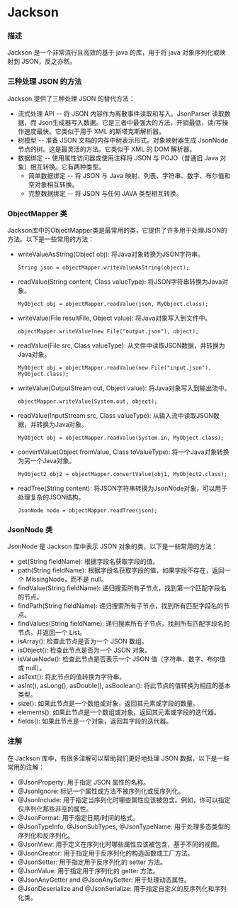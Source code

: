 # Jackson

### 描述
Jackson 是一个非常流行且高效的基于 java 的库，用于将 java 对象序列化或映射到 JSON，反之亦然。

### 三种处理 JSON 的方法
Jackson 提供了三种处理 JSON 的替代方法：
- 流式处理 API -- 将 JSON 内容作为离散事件读取和写入。JsonParser 读取数据，而 Json生成器写入数据。它是三者中最强大的方法，开销最低，读/写操作速度最快。它类似于用于 XML 的斯塔克斯解析器。
- 树模型 -- 准备 JSON 文档的内存中树表示形式。对象映射器生成 JsonNode 节点的树。这是最灵活的方法。它类似于 XML 的 DOM 解析器。
- 数据绑定 -- 使用属性访问器或使用注释将 JSON 与 POJO（普通旧 Java 对象）相互转换。它有两种类型。
    - 简单数据绑定 -- 将 JSON 与 Java 映射、列表、字符串、数字、布尔值和空对象相互转换。
    - 完整数据绑定 -- 将 JSON 与任何 JAVA 类型相互转换。

### ObjectMapper 类
Jackson库中的ObjectMapper类是最常用的类，它提供了许多用于处理JSON的方法。以下是一些常用的方法：
- writeValueAsString(Object obj): 将Java对象转换为JSON字符串。
    ```
    String json = objectMapper.writeValueAsString(object);
    ```

- readValue(String content, Class<T> valueType): 将JSON字符串转换为Java对象。
    ```
    MyObject obj = objectMapper.readValue(json, MyObject.class);
    ```

- writeValue(File resultFile, Object value): 将Java对象写入到文件中。
    ```
    objectMapper.writeValue(new File("output.json"), object);
    ```

- readValue(File src, Class<T> valueType): 从文件中读取JSON数据，并转换为Java对象。
    ```
    MyObject obj = objectMapper.readValue(new File("input.json"), MyObject.class);
    ```

- writeValue(OutputStream out, Object value): 将Java对象写入到输出流中。
    ```
    objectMapper.writeValue(System.out, object);
    ```

- readValue(InputStream src, Class<T> valueType): 从输入流中读取JSON数据，并转换为Java对象。
    ```
    MyObject obj = objectMapper.readValue(System.in, MyObject.class);
    ```

- convertValue(Object fromValue, Class<T> toValueType): 将一个Java对象转换为另一个Java对象。
    ```
    MyObject2 obj2 = objectMapper.convertValue(obj1, MyObject2.class);
    ```

- readTree(String content): 将JSON字符串转换为JsonNode对象，可以用于处理复杂的JSON结构。
    ```
    JsonNode node = objectMapper.readTree(json);
    ```

### JsonNode 类
JsonNode 是 Jackson 库中表示 JSON 对象的类，以下是一些常用的方法：
- get(String fieldName): 根据字段名获取字段的值。
- path(String fieldName): 根据字段名获取字段的值，如果字段不存在，返回一个 MissingNode，而不是 null。
- findValue(String fieldName): 递归搜索所有子节点，找到第一个匹配字段名的节点。
- findPath(String fieldName): 递归搜索所有子节点，找到所有匹配字段名的节点。
- findValues(String fieldName): 递归搜索所有子节点，找到所有匹配字段名的节点，并返回一个 List。
- isArray(): 检查此节点是否为一个 JSON 数组。
- isObject(): 检查此节点是否为一个 JSON 对象。
- isValueNode(): 检查此节点是否表示一个 JSON 值（字符串、数字、布尔值或 null）。
- asText(): 将此节点的值转换为字符串。
- asInt(), asLong(), asDouble(), asBoolean(): 将此节点的值转换为相应的基本类型。
- size(): 如果此节点是一个数组或对象，返回其元素或字段的数量。
- elements(): 如果此节点是一个数组或对象，返回其元素或字段的迭代器。
- fields(): 如果此节点是一个对象，返回其字段的迭代器。

### 注解
在 Jackson 库中，有很多注解可以帮助我们更好地处理 JSON 数据，以下是一些常用的注解：
- @JsonProperty: 用于指定 JSON 属性的名称。
- @JsonIgnore: 标记一个属性或方法不被序列化或反序列化。
- @JsonInclude: 用于指定当序列化时哪些属性应该被包含。例如，你可以指定仅序列化那些非空的属性。
- @JsonFormat: 用于指定日期/时间的格式。
- @JsonTypeInfo, @JsonSubTypes, @JsonTypeName: 用于处理多态类型的序列化和反序列化。
- @JsonView: 用于定义在序列化时哪些属性应该被包含，基于不同的视图。
- @JsonCreator: 用于指定用于反序列化的构造函数或工厂方法。
- @JsonSetter: 用于指定用于反序列化的 setter 方法。
- @JsonValue: 用于指定用于序列化的 getter 方法。
- @JsonAnyGetter and @JsonAnySetter: 用于处理动态属性。
- @JsonDeserialize and @JsonSerialize: 用于指定自定义的反序列化和序列化类。